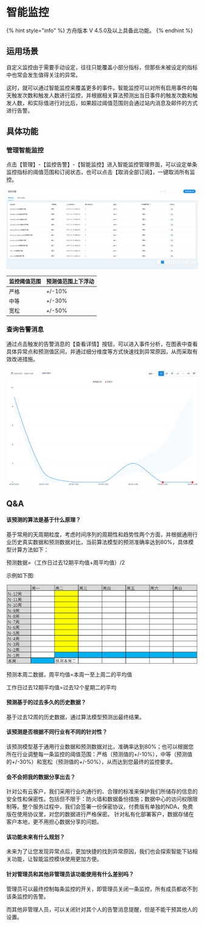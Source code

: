 # 智能监控

{% hint style="info" %}
方舟版本 V 4.5.0及以上具备此功能。
{% endhint %}

## 运用场景

自定义监控由于需要手动设定，往往只能覆盖小部分指标，但那些未被设定的指标中也常会发生值得关注的异常。

这时，就可以通过智能监控来覆盖更多的事件。智能监控可以对所有启用事件的每天触发次数和触发人数进行监控，并根据相关算法预测出当日事件的触发次数和触发人数，和实际值进行对比后，如果超过阈值范围则会通过站内消息及邮件的方式进行告警。

## 具体功能

### 管理智能监控

点击【管理】-【监控告警】-【智能监控】进入智能监控管理界面，可以设定单条监控指标的阈值范围和订阅状态，也可以点击【取消全部订阅】，一键取消所有监控。

![](../../../.gitbook/assets/zhi-neng-jian-kong-1.png)

| 监控阈值范围 | 预测值范围上下浮动 |
| :--- | :--- |
| 严格 | +/-10% |
| 中等 | +/-30% |
| 宽松 | +/-50% |

### 查询告警消息

通过点击触发的告警消息的【查看详情】按钮，可以进入事件分析，在图表中查看具体异常点和预测值区间，并通过细分维度等方式快速找到异常原因，从而采取有效改进措施。

![&#x544A;&#x8B66;&#x6D88;&#x606F;&#x8FDB;&#x5165;&#x4E8B;&#x4EF6;&#x5206;&#x6790;&#x8BE6;&#x60C5;](../../../.gitbook/assets/tu-pian%20%284%29.png)

## Q&A

#### 该预测的算法是基于什么原理？

基于常用的天周期粒度，考虑时间序列的周期性和趋势性两个方面，并根据通用行业历史真实数据和预测数据对比，当前算法模型的预测准确率达到80%，具体模型计算方法如下：

 预测数据=（工作日过去12期平均值+周平均值）/2 

示例如下图: 

![](../../../.gitbook/assets/tu-pian%20%281%29.png)

预测本周二数据，周平均值=本周一至上周二的平均值

工作日过去12期平均值=过去12个星期二的平均



#### 预测基于的过去多久的历史数据？

基于过去12周的历史数据，通过算法模型预测出最终结果。



#### 该预测是否根据不同行业有不同的针对性？

该预测模型基于通用行业数据和预测数据对比，准确率达到80%；也可以根据您所在行业调整每一条监控的阈值范围：严格（预测值的+/-10%），中等（预测值的+/-30%）和宽松（预测值的+/-50%），从而达到您最终的监控要求。



#### 会不会把我的数据分享出去？

针对公有云客户，我们采用行业内通行的、合理的标准来保护我们所储存的信息的安全性和保密性。包括但不限于：防火墙和数据备份措施；数据中心的访问权限限制等。整个服务过程中，我们会签署一份保密协议，付费版有单独的NDA，免费版在使用协议里，对您的数据进行严格保密。 针对私有化部署客户，数据存储在客户本地，更不用担心数据分享的问题。



#### 该功能未来有什么规划？

未来为了让您发现异常点后，更加快捷的找到异常原因，我们也会探索智能下钻相关功能，让智能监控模块使用更加方便。



#### 针对管理员和其他非管理员该功能使用有什么差别吗？

管理员可以最终控制每条监控的开关，即管理员关闭一条监控，所有成员都收不到该条监控的告警。 

而其他非管理人员，可以关闭针对其个人的告警消息提醒，但是不能干预其他人的设置。

